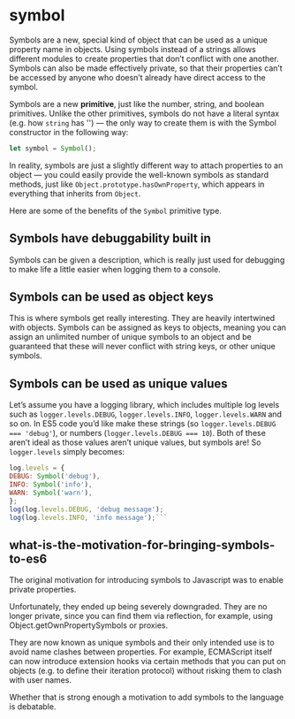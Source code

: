 # symbol

Symbols are a new, special kind of object that can be used as a unique property name in objects. Using symbols instead of a strings allows different modules to create properties that don’t conflict with one another. Symbols can also be made effectively private, so that their properties can’t be accessed by anyone who doesn’t already have direct access to the symbol.

Symbols are a new **primitive**, just like the number, string, and boolean primitives. Unlike the other primitives, symbols do not have a literal syntax (e.g. how `string` has '') — the only way to create them is with the Symbol constructor in the following way:

```javascript
let symbol = Symbol();
```

In reality, symbols are just a slightly different way to attach properties to an object — you could easily provide the well-known symbols as standard methods, just like `Object.prototype.hasOwnProperty`, which appears in everything that inherits from `Object`.

Here are some of the benefits of the `Symbol` primitive type.

## Symbols have debuggability built in

Symbols can be given a description, which is really just used for debugging to make life a little easier when logging them to a console.

## Symbols can be used as object keys

This is where symbols get really interesting. They are heavily intertwined with objects. Symbols can be assigned as keys to objects, meaning you can assign an unlimited number of unique symbols to an object and be guaranteed that these will never conflict with string keys, or other unique symbols.

## Symbols can be used as unique values

Let’s assume you have a logging library, which includes multiple log levels such as `logger.levels.DEBUG`, `logger.levels.INFO`, `logger.levels.WARN` and so on. In ES5 code you’d like make these strings (so `logger.levels.DEBUG === 'debug'`), or numbers (`logger.levels.DEBUG === 10`). Both of these aren’t ideal as those values aren’t unique values, but symbols are! So `logger.levels` simply becomes:

````javascript
log.levels = {
DEBUG: Symbol('debug'),
INFO: Symbol('info'),
WARN: Symbol('warn'),
};
log(log.levels.DEBUG, 'debug message');
log(log.levels.INFO, 'info message');```
````

## what-is-the-motivation-for-bringing-symbols-to-es6

The original motivation for introducing symbols to Javascript was to enable private properties.

Unfortunately, they ended up being severely downgraded. They are no longer private, since you can find them via reflection, for example, using Object.getOwnPropertySymbols or proxies.

They are now known as unique symbols and their only intended use is to avoid name clashes between properties. For example, ECMAScript itself can now introduce extension hooks via certain methods that you can put on objects (e.g. to define their iteration protocol) without risking them to clash with user names.

Whether that is strong enough a motivation to add symbols to the language is debatable.
